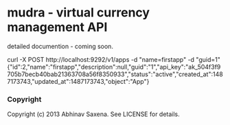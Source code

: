 # mudra - virtual currency management API

detailed documention - coming soon.

curl -X POST http://localhost:9292/v1/apps      -d "name=firstapp" -d "guid=1"
{"id":2,"name":"firstapp","description":null,"guid":"1","api_key":"ak_504f3f9705b7becb40bab21363708a56f8350933","status":"active","created_at":1487173743,"updated_at":1487173743,"object":"App"}

### Copyright

Copyright (c) 2013 Abhinav Saxena. See LICENSE for details.
